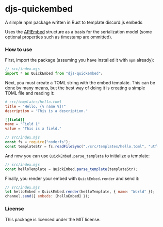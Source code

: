 # djs-quickembed
A simple npm package written in Rust to template discord.js embeds.

Uses the [APIEmbed](https://discord-api-types.dev/api/discord-api-types-v10/interface/APIEmbed) structure as a basis for the serialization model (some optional properties such as timestamp are ommitted).

### How to use
First, import the package (assuming you have installed it with `npm` already):
```js
// src/index.mjs
import * as QuickEmbed from "djs-quickembed";
```

Next, you must create a TOML string with the embed template. This can be done by many means, but the best way of doing it is creating a simple TOML file and reading it:
```toml
# src/templates/hello.toml
title = "Hello, {% name %}!"
description = "This is a description."

[[field]]
name = "Field 1"
value = "This is a field."
```

```js
// src/index.mjs
const fs = require("node:fs");
const templateStr = fs.readFileSync("./src/templates/hello.toml", "utf-8");
```

And now you can use `QuickEmbed.parse_template` to initialize a template:
```js
// src/index.mjs
const helloTemplate = QuickEmbed.parse_template(templateStr);
```

Finally, you render your embed with `QuickEmbed.render` and send it:
```js
// src/index.mjs
let helloEmbed = QuickEmbed.render(helloTemplate, { name: "World" });
channel.send({ embeds: [helloEmbed] });
```

### License
This package is licensed under the MIT license.
